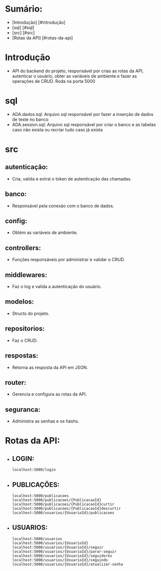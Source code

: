 # Sumário:
* [Introdução] [#introdução]
* [sql] [#sql]
* [src] [#src]
* [Rotas da API] [#rotas-da-api]

# Introdução
  * API do backend do projeto, responsável por crias as rotas da API, autenticar o usuário, obter as variáveis de ambiente e fazer as operações de CRUD. Roda na porta 5000

# sql
  * ADA.dados.sql: Arquivo sql responsável por fazer a inserção de dados de teste no banco
  * ADA.session.sql: Arquivo sql responsável por criar o banco e as tabelas caso não exista ou recriar tudo caso já exista

# src
  ## autenticação: 
  * Cria, valida e extrai o token de autenticação das chamadas.
  ## banco: 
  * Responsável pela conexão com o banco de dados. 
  ## config:
  * Obtém as variáveis de ambiente.
  ## controllers:
  * Funções responsáveis por administrar e validar o CRUD.
  ## middlewares:
  * Faz o log e valida a autenticação do usuário.
  ## modelos:
  * Structs do projeto.
  ## repositorios:
  * Faz o CRUD.
  ## respostas:
  * Retorna as resposta da API em JSON.
  ## router:
  * Gerencia e configura as rotas da API.
  ## seguranca:
  * Administra as senhas e os hashs.

# Rotas da API:
  * ## LOGIN: 
        localhost:5000/login
  * ## PUBLICAÇÕES:
        localhost:5000/publicacoes 
        localhost:5000/publicacoes/{PublicacaoId}
        localhost:5000/publicacoes/{PublicacaoId}curtir
        localhost:5000/publicacoes/{PublicacaoId}descurtir
        localhost:5000/usuarios/{UsuarioId}/publicacoes
  * ## USUARIOS:
        localhost:5000/usuarios
        localhost:5000/usuarios/{UsuarioId}
        localhost:5000/usuarios/{UsuarioId}/seguir
        localhost:5000/usuarios/{UsuarioId}/parar-seguir
        localhost:5000/usuarios/{UsuarioId}/seguidores
        localhost:5000/usuarios/{UsuarioId}/seguindo
        localhost:5000/usuarios/{UsuarioId}/atualizar-senha



